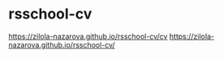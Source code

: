 # rsschool-cv

https://zilola-nazarova.github.io/rsschool-cv/cv
https://zilola-nazarova.github.io/rsschool-cv/
